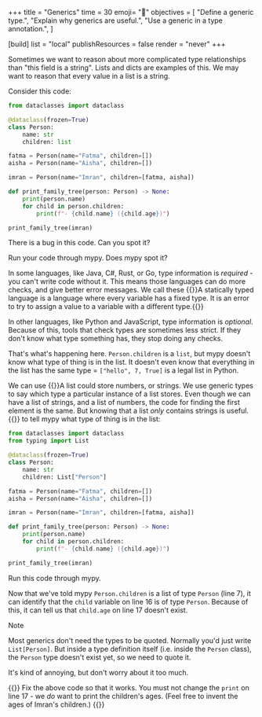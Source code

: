+++
title = "Generics"
time = 30
emoji= "🧠"
objectives = [
  "Define a generic type.",
  "Explain why generics are useful.",
  "Use a generic in a type annotation.",
]

[build]
  list = "local"
  publishResources = false
  render = "never"
+++

Sometimes we want to reason about more complicated type relationships than "this field is a string". Lists and dicts are examples of this. We may want to reason that every value in a list is a string.

Consider this code:

```python
from dataclasses import dataclass

@dataclass(frozen=True)
class Person:
    name: str
    children: list

fatma = Person(name="Fatma", children=[])
aisha = Person(name="Aisha", children=[])

imran = Person(name="Imran", children=[fatma, aisha])

def print_family_tree(person: Person) -> None:
    print(person.name)
    for child in person.children:
        print(f"- {child.name} ({child.age})")

print_family_tree(imran)
```

There is a bug in this code. Can you spot it?

Run your code through mypy. Does mypy spot it?

In some languages, like Java, C#, Rust, or Go, type information is _required_ - you can't write code without it. This means those languages can do more checks, and give better error messages. We call these {{<tooltip text="statically typed languages" title="Static typing">}}A statically typed language is a language where every variable has a fixed type. It is an error to try to assign a value to a variable with a different type.{{</tooltip>}}

In other languages, like Python and JavaScript, type information is _optional_. Because of this, tools that check types are sometimes less strict. If they don't know what type something has, they stop doing any checks.

That's what's happening here. `Person.children` is a `list`, but mypy doesn't know what type of thing is in the list. It doesn't even know that everything in the list has the same type = `["hello", 7, True]` is a legal list in Python.

We can use {{<tooltip title="Generic types" text="generics">}}A list could store numbers, or strings. We use generic types to say which type a particular instance of a list stores. Even though we can have a list of strings, and a list of numbers, the code for finding the first element is the same. But knowing that a list _only_ contains strings is useful.{{</tooltip>}} to tell mypy what type of thing is in the list:

```python {linenos=table}
from dataclasses import dataclass
from typing import List

@dataclass(frozen=True)
class Person:
    name: str
    children: List["Person"]

fatma = Person(name="Fatma", children=[])
aisha = Person(name="Aisha", children=[])

imran = Person(name="Imran", children=[fatma, aisha])

def print_family_tree(person: Person) -> None:
    print(person.name)
    for child in person.children:
        print(f"- {child.name} ({child.age})")

print_family_tree(imran)
```

Run this code through mypy.

Now that we've told mypy `Person.children` is a list of type `Person` (line 7), it can identify that the `child` variable on line 16 is of type `Person`. Because of this, it can tell us that `child.age` on line 17 doesn't exist.

> [!NOTE]
>
> Most generics don't need the types to be quoted. Normally you'd just write `List[Person]`. But inside a type definition itself (i.e. inside the `Person` class), the `Person` type doesn't exist yet, so we need to quote it.
>
> It's kind of annoying, but don't worry about it too much.

{{<note type="exercise">}}
Fix the above code so that it works. You must not change the `print` on line 17 - we _do_ want to print the children's ages. (Feel free to invent the ages of Imran's children.)
{{</note>}}
